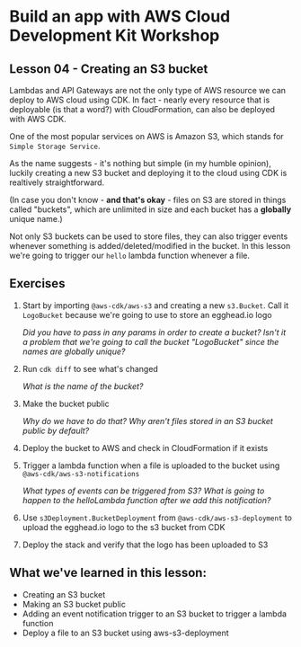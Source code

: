 # Build an app with AWS Cloud Development Kit Workshop

## Lesson 04 - Creating an S3 bucket

Lambdas and API Gateways are not the only type of AWS resource we can deploy to AWS cloud using CDK. In fact - nearly every resource that is deployable (is that a word?) with CloudFormation, can also be deployed with AWS CDK.

One of the most popular services on AWS is Amazon S3, which stands for `Simple Storage Service`.

As the name suggests - it's nothing but simple (in my humble opinion), luckily creating a new S3 bucket and deploying it to the cloud using CDK is realtively straightforward.

(In case you don't know - **and that's okay** - files on S3 are stored in things called "buckets", which are unlimited in size and each bucket has a **globally** unique name.)

Not only S3 buckets can be used to store files, they can also trigger events whenever something is added/deleted/modified in the bucket. In this lesson we're going to trigger our `hello` lambda function whenever a file.

## Exercises

1. Start by importing `@aws-cdk/aws-s3` and creating a new `s3.Bucket`. Call it `LogoBucket` because we're going to use to store an egghead.io logo

   _Did you have to pass in any params in order to create a bucket?_
   _Isn't it a problem that we're going to call the bucket "LogoBucket" since the names are globally unique?_

2. Run `cdk diff` to see what's changed

   _What is the name of the bucket?_

3. Make the bucket public

   _Why do we have to do that? Why aren't files stored in an S3 bucket public by default?_

4. Deploy the bucket to AWS and check in CloudFormation if it exists

5. Trigger a lambda function when a file is uploaded to the bucket using `@aws-cdk/aws-s3-notifications`

   _What types of events can be triggered from S3?_
   _What is going to happen to the helloLambda function after we add this notification?_

6. Use `s3Deployment.BucketDeployment` from `@aws-cdk/aws-s3-deployment` to upload the egghead.io logo to the s3 bucket from CDK

7. Deploy the stack and verify that the logo has been uploaded to S3

## What we've learned in this lesson:

- Creating an S3 bucket
- Making an S3 bucket public
- Adding an event notification trigger to an S3 bucket to trigger a lambda function
- Deploy a file to an S3 bucket using aws-s3-deployment
